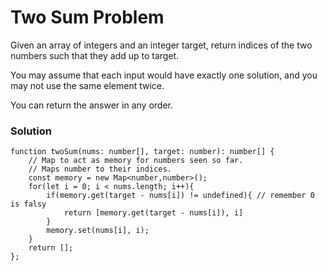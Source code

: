 # Two Sum Problem

Given an array of integers and an integer target, return indices of the two numbers such that they add up to target.

You may assume that each input would have exactly one solution, and you may not use the same element twice.

You can return the answer in any order.

### Solution

```
function twoSum(nums: number[], target: number): number[] {   
    // Map to act as memory for numbers seen so far.
    // Maps number to their indices.
    const memory = new Map<number,number>();
    for(let i = 0; i < nums.length; i++){
        if(memory.get(target - nums[i]) != undefined){ // remember 0 is falsy
            return [memory.get(target - nums[i]), i]
        }
        memory.set(nums[i], i);
    }
    return [];
};
```
